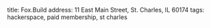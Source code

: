 title: Fox.Build
address: 11 East Main Street, St. Charles, IL 60174
tags: hackerspace, paid membership, st charles